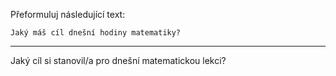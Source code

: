 Přeformuluj následující text:

```
Jaký máš cíl dnešní hodiny matematiky?
```

---

<!-- chatcmpl-749b23NVLeywc1UJgJF2LiOOFjtgs -->

Jaký cíl si stanovil/a pro dnešní matematickou lekci?
